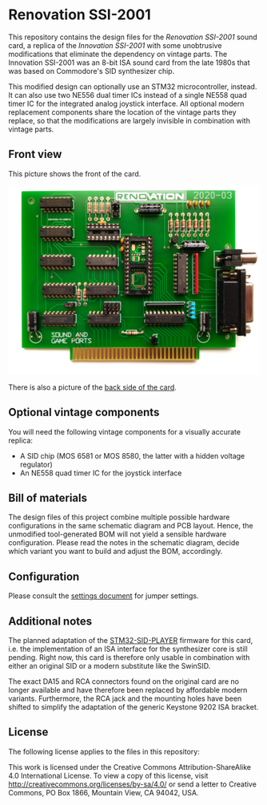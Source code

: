 # Renovation SSI-2001

This repository contains the design files for the _Renovation SSI-2001_ sound card, a replica of the _Innovation SSI-2001_ with some unobtrusive modifications that eliminate the dependency on vintage parts.
The Innovation SSI-2001 was an 8-bit ISA sound card from the late 1980s that was based on Commodore's SID synthesizer chip.

This modified design can optionally use an STM32 microcontroller, instead.
It can also use two NE556 dual timer ICs instead of a single NE558 quad timer IC for the integrated analog joystick interface.
All optional modern replacement components share the location of the vintage parts they replace, so that the modifications are largely invisible in combination with vintage parts.

## Front view

This picture shows the front of the card.

![Front view](img/photo_front.jpg)

There is also a picture of the [back side of the card](img/photo_back.jpg).

## Optional vintage components

You will need the following vintage components for a visually accurate replica:

- A SID chip (MOS 6581 or MOS 8580, the latter with a hidden voltage regulator)
- An NE558 quad timer IC for the joystick interface

## Bill of materials

The design files of this project combine multiple possible hardware configurations in the same schematic diagram and PCB layout.
Hence, the unmodified tool-generated BOM will not yield a sensible hardware configuration.
Please read the notes in the schematic diagram, decide which variant you want to build and adjust the BOM, accordingly.

## Configuration

Please consult the [settings document](doc/settings.md) for jumper settings.

## Additional notes

The planned adaptation of the [STM32-SID-PLAYER](https://github.com/Bakisha/STM32-SID-PLAYER) firmware for this card, i.e. the implementation of an ISA interface for the synthesizer core is still pending.
Right now, this card is therefore only usable in combination with either an original SID or a modern substitute like the SwinSID.

The exact DA15 and RCA connectors found on the original card are no longer available and have therefore been replaced by affordable modern variants.
Furthermore, the RCA jack and the mounting holes have been shifted to simplify the adaptation of the generic Keystone 9202 ISA bracket.


## License

The following license applies to the files in this repository:

This work is licensed under the Creative Commons Attribution-ShareAlike 4.0 International License. To view a copy of this license, visit http://creativecommons.org/licenses/by-sa/4.0/ or send a letter to Creative Commons, PO Box 1866, Mountain View, CA 94042, USA.
